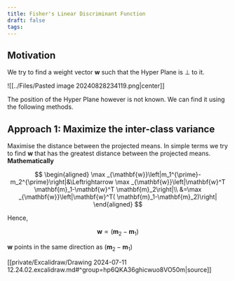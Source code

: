 ```yaml
---
title: Fisher's Linear Discriminant Function
draft: false
tags:
---
```

  
## Motivation
We try to find a weight vector $\mathbf w$ such that the Hyper Plane is $\bot$ to it.     

![[../Files/Pasted image 20240828234119.png|center]]

The position of the Hyper Plane however is not known. We can find it using the following methods.
## Approach 1: Maximize the inter-class variance
Maximise the distance between the projected means. In simple terms we try to find $\mathbf w$ that has the greatest distance between the projected means. 
**Mathematically**

$$
\begin{aligned}
\max _{\mathbf{w}}\left|m_1^{\prime}-m_2^{\prime}\right|&\Leftrightarrow \max _{\mathbf{w}}\left|\mathbf{w}^T \mathbf{m}_1-\mathbf{w}^T \mathbf{m}_2\right|\\
&=\max _{\mathbf{w}}\left|\mathbf{w}^T( \mathbf{m}_1-\mathbf{m}_2)\right|
\end{aligned}
$$

Hence, 

$$
\mathbf{w} \propto\left(\mathbf{m}_2-\mathbf{m}_1\right)
$$

$\mathbf w$ points in the same direction as $(\mathbf{m}_2-\mathbf{m}_1)$


[[private/Excalidraw/Drawing 2024-07-11 12.24.02.excalidraw.md#^group=hp6QKA36ghicwuo8VO50m|source]]
